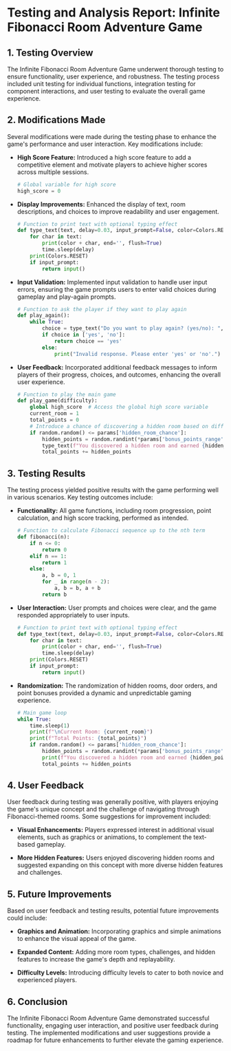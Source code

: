 # Testing and Analysis Report: Infinite Fibonacci Room Adventure Game

## 1. Testing Overview
The Infinite Fibonacci Room Adventure Game underwent thorough testing to ensure functionality, user experience, and robustness. The testing process included unit testing for individual functions, integration testing for component interactions, and user testing to evaluate the overall game experience.

## 2. Modifications Made
Several modifications were made during the testing phase to enhance the game's performance and user interaction. Key modifications include:

- **High Score Feature:** Introduced a high score feature to add a competitive element and motivate players to achieve higher scores across multiple sessions.
    ```python
    # Global variable for high score
    high_score = 0
    ```

- **Display Improvements:** Enhanced the display of text, room descriptions, and choices to improve readability and user engagement.
    ```python
    # Function to print text with optional typing effect
    def type_text(text, delay=0.03, input_prompt=False, color=Colors.RESET):
        for char in text:
            print(color + char, end='', flush=True)
            time.sleep(delay)
        print(Colors.RESET)
        if input_prompt:
            return input()
    ```

- **Input Validation:** Implemented input validation to handle user input errors, ensuring the game prompts users to enter valid choices during gameplay and play-again prompts.
    ```python
    # Function to ask the player if they want to play again
    def play_again():
        while True:
            choice = type_text("Do you want to play again? (yes/no): ", input_prompt=True).lower()
            if choice in ['yes', 'no']:
                return choice == 'yes'
            else:
                print("Invalid response. Please enter 'yes' or 'no'.")
    ```

- **User Feedback:** Incorporated additional feedback messages to inform players of their progress, choices, and outcomes, enhancing the overall user experience.
    ```python
    # Function to play the main game
    def play_game(difficulty):
        global high_score  # Access the global high score variable
        current_room = 1
        total_points = 0
        # Introduce a chance of discovering a hidden room based on difficulty
        if random.random() <= params['hidden_room_chance']:
            hidden_points = random.randint(*params['bonus_points_range'])
            type_text(f"You discovered a hidden room and earned {hidden_points} bonus points!", color=Colors.GREEN)
            total_points += hidden_points
    ```

## 3. Testing Results
The testing process yielded positive results with the game performing well in various scenarios. Key testing outcomes include:

- **Functionality:** All game functions, including room progression, point calculation, and high score tracking, performed as intended.
    ```python
    # Function to calculate Fibonacci sequence up to the nth term
    def fibonacci(n):
        if n <= 0:
            return 0
        elif n == 1:
            return 1
        else:
            a, b = 0, 1
            for _ in range(n - 2):
                a, b = b, a + b
            return b
    ```

- **User Interaction:** User prompts and choices were clear, and the game responded appropriately to user inputs.
    ```python
    # Function to print text with optional typing effect
    def type_text(text, delay=0.03, input_prompt=False, color=Colors.RESET):
        for char in text:
            print(color + char, end='', flush=True)
            time.sleep(delay)
        print(Colors.RESET)
        if input_prompt:
            return input()
    ```

- **Randomization:** The randomization of hidden rooms, door orders, and point bonuses provided a dynamic and unpredictable gaming experience.
    ```python
    # Main game loop
    while True:
        time.sleep(1)
        print(f"\nCurrent Room: {current_room}")
        print(f"Total Points: {total_points}")
        if random.random() <= params['hidden_room_chance']:
            hidden_points = random.randint(*params['bonus_points_range'])
            print(f"You discovered a hidden room and earned {hidden_points} bonus points!", color=Colors.GREEN)
            total_points += hidden_points
    ```

## 4. User Feedback
User feedback during testing was generally positive, with players enjoying the game's unique concept and the challenge of navigating through Fibonacci-themed rooms. Some suggestions for improvement included:

- **Visual Enhancements:** Players expressed interest in additional visual elements, such as graphics or animations, to complement the text-based gameplay.

- **More Hidden Features:** Users enjoyed discovering hidden rooms and suggested expanding on this concept with more diverse hidden features and challenges.

## 5. Future Improvements
Based on user feedback and testing results, potential future improvements could include:

- **Graphics and Animation:** Incorporating graphics and simple animations to enhance the visual appeal of the game.

- **Expanded Content:** Adding more room types, challenges, and hidden features to increase the game's depth and replayability.

- **Difficulty Levels:** Introducing difficulty levels to cater to both novice and experienced players.

## 6. Conclusion
The Infinite Fibonacci Room Adventure Game demonstrated successful functionality, engaging user interaction, and positive user feedback during testing. The implemented modifications and user suggestions provide a roadmap for future enhancements to further elevate the gaming experience.
